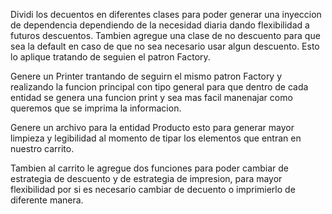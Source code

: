 Dividi los decuentos en diferentes clases para poder generar una inyeccion de dependencia dependiendo de la necesidad diaria dando flexibilidad a futuros descuentos.
Tambien agregue una clase de no descuento para que sea la default en caso de que no sea necesario usar algun descuento.
Esto lo aplique tratando de seguien el patron Factory.

Genere un Printer trantando de seguirn el mismo patron Factory y realizando la funcion principal con tipo general para que dentro de cada entidad se genera una funcion print y sea mas facil manenajar como queremos que se imprima la informacion.

Genere un archivo para la entidad Producto esto para generar mayor limpieza y legibilidad al momento de tipar los elementos que entran en nuestro carrito.

Tambien al carrito le agregue dos funciones para poder cambiar de estrategia de descuento y de estrategia de impresion, para mayor flexibilidad por si es necesario cambiar de decuento o imprimierlo de diferente manera.